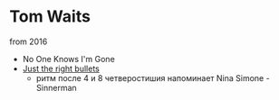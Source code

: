 # Tom Waits

from 2016

- No One Knows I'm Gone
- [Just the right bullets](https://www.youtube.com/watch?v=ov7-Ujz1ecs)
  - ритм после 4 и 8 четверостишия напоминает Nina Simone - Sinnerman
